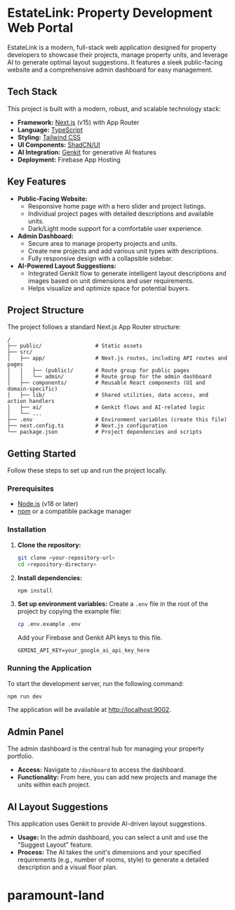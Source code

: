# EstateLink: Property Development Web Portal

EstateLink is a modern, full-stack web application designed for property developers to showcase their projects, manage property units, and leverage AI to generate optimal layout suggestions. It features a sleek public-facing website and a comprehensive admin dashboard for easy management.

## Tech Stack

This project is built with a modern, robust, and scalable technology stack:

- **Framework:** [Next.js](https://nextjs.org/) (v15) with App Router
- **Language:** [TypeScript](https://www.typescriptlang.org/)
- **Styling:** [Tailwind CSS](https://tailwindcss.com/)
- **UI Components:** [ShadCN/UI](https://ui.shadcn.com/)
- **AI Integration:** [Genkit](https://firebase.google.com/docs/genkit) for generative AI features
- **Deployment:** Firebase App Hosting

## Key Features

- **Public-Facing Website:**
  - Responsive home page with a hero slider and project listings.
  - Individual project pages with detailed descriptions and available units.
  - Dark/Light mode support for a comfortable user experience.
- **Admin Dashboard:**
  - Secure area to manage property projects and units.
  - Create new projects and add various unit types with descriptions.
  - Fully responsive design with a collapsible sidebar.
- **AI-Powered Layout Suggestions:**
  - Integrated Genkit flow to generate intelligent layout descriptions and images based on unit dimensions and user requirements.
  - Helps visualize and optimize space for potential buyers.

## Project Structure

The project follows a standard Next.js App Router structure:

```
/
├── public/                 # Static assets
├── src/
│   ├── app/                # Next.js routes, including API routes and pages
│   │   ├── (public)/       # Route group for public pages
│   │   └── admin/          # Route group for the admin dashboard
│   ├── components/         # Reusable React components (UI and domain-specific)
│   ├── lib/                # Shared utilities, data access, and action handlers
│   ├── ai/                 # Genkit flows and AI-related logic
│   └── ...
├── .env                    # Environment variables (create this file)
├── next.config.ts          # Next.js configuration
└── package.json            # Project dependencies and scripts
```

## Getting Started

Follow these steps to set up and run the project locally.

### Prerequisites

- [Node.js](https://nodejs.org/en/) (v18 or later)
- [npm](https://www.npmjs.com/) or a compatible package manager

### Installation

1.  **Clone the repository:**

    ```bash
    git clone <your-repository-url>
    cd <repository-directory>
    ```

2.  **Install dependencies:**

    ```bash
    npm install
    ```

3.  **Set up environment variables:**
    Create a `.env` file in the root of the project by copying the example file:
    ```bash
    cp .env.example .env
    ```
    Add your Firebase and Genkit API keys to this file.
    ```env
    GEMINI_API_KEY=your_google_ai_api_key_here
    ```

### Running the Application

To start the development server, run the following command:

```bash
npm run dev
```

The application will be available at [http://localhost:9002](http://localhost:9002).

## Admin Panel

The admin dashboard is the central hub for managing your property portfolio.

- **Access:** Navigate to `/dashboard` to access the dashboard.
- **Functionality:** From here, you can add new projects and manage the units within each project.

## AI Layout Suggestions

This application uses Genkit to provide AI-driven layout suggestions.

- **Usage:** In the admin dashboard, you can select a unit and use the "Suggest Layout" feature.
- **Process:** The AI takes the unit's dimensions and your specified requirements (e.g., number of rooms, style) to generate a detailed description and a visual floor plan.

# paramount-land
